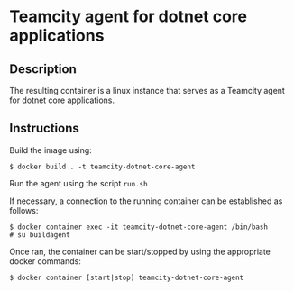 # Teamcity agent for dotnet core applications

## Description

The resulting container is a linux instance that serves as a Teamcity
agent for dotnet core applications.

## Instructions

Build the image using:

    $ docker build . -t teamcity-dotnet-core-agent

Run the agent using the script `run.sh`

If necessary, a connection to the running container can be established
  as follows:

    $ docker container exec -it teamcity-dotnet-core-agent /bin/bash
    # su buildagent

Once ran, the container can be start/stopped by using the appropriate
  docker commands:

    $ docker container [start|stop] teamcity-dotnet-core-agent
